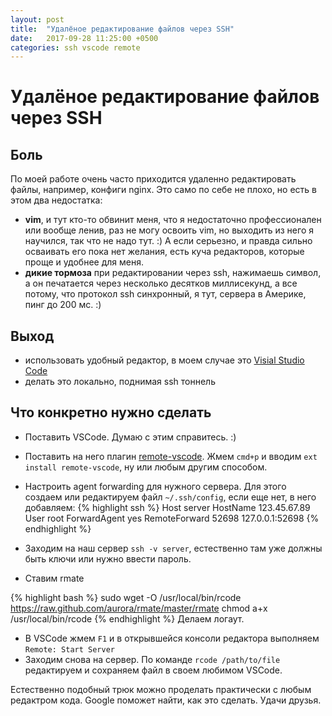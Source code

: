 ```yaml
---
layout: post
title:  "Удалёное редактирование файлов через SSH"
date:   2017-09-28 11:25:00 +0500
categories: ssh vscode remote
---
```


# Удалёное редактирование файлов через SSH

## Боль

По моей работе очень часто приходится удаленно редактировать файлы, например, конфиги nginx. Это само по себе не плохо, но есть в этом два недостатка:

- **vim**, и тут кто-то обвинит меня, что я недостаточно профессионален или вообще ленив, раз не могу освоить vim, но выходить из него я научился, так что не надо тут. :) А если серьезно, и правда сильно осваивать его пока нет желания, есть куча редакторов, которые проще и удобнее для меня.
- **дикие тормоза** при редактировании через ssh, нажимаешь символ, а он печатается через несколько десятков миллисекунд, а все потому, что протокол ssh синхронный, я тут, сервера в Америке, пинг до 200 мс. :)

## Выход

- использовать удобный редактор, в моем случае это [Visial Studio Code](https://code.visualstudio.com/)
- делать это локально, поднимая ssh тоннель

## Что конкретно нужно сделать

- Поставить VSCode. Думаю с этим справитесь. :)
- Поставить на него плагин [remote-vscode](https://marketplace.visualstudio.com/items?itemName=rafaelmaiolla.remote-vscode). Жмем `cmd+p` и вводим `ext install remote-vscode`, ну или любым другим способом.
- Настроить agent forwarding для нужного сервера. Для этого создаем или редактируем файл `~/.ssh/config`, если еще нет, в него добавляем:
{% highlight ssh %}
Host server
  HostName 123.45.67.89
  User root
  ForwardAgent yes
  RemoteForward 52698 127.0.0.1:52698
{% endhighlight %}

- Заходим на наш сервер `ssh -v server`, естественно там уже должны быть ключи или нужно ввести пароль.
- Ставим rmate

{% highlight bash %}
sudo wget -O /usr/local/bin/rcode \
https://raw.github.com/aurora/rmate/master/rmate
chmod a+x /usr/local/bin/rcode
{% endhighlight %}
Делаем логаут.

- В VSCode жмем `F1` и в открывшейся консоли редактора выполняем `Remote: Start Server`
- Заходим снова на сервер. По команде `rcode /path/to/file` редактируем и сохраняем файл в своем любимом VSCode.

Естественно подобный трюк можно проделать практически с любым редактром кода. Google поможет найти, как это сделать. Удачи друзья.